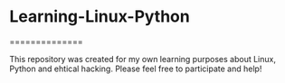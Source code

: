 # Learning-Linux-Python

==============

This repository was created for my own learning purposes about Linux, Python and ehtical hacking. Please feel free to participate and help!


